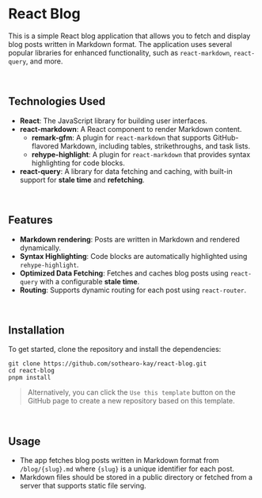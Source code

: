 # React Blog

This is a simple React blog application that allows you to fetch and display blog posts written in Markdown format. The application uses several popular libraries for enhanced functionality, such as `react-markdown`, `react-query`, and more.

<br>

## Technologies Used

- **React**: The JavaScript library for building user interfaces.
- **react-markdown**: A React component to render Markdown content.
  - **remark-gfm**: A plugin for `react-markdown` that supports GitHub-flavored Markdown, including tables, strikethroughs, and task lists.
  - **rehype-highlight**: A plugin for `react-markdown` that provides syntax highlighting for code blocks.
- **react-query**: A library for data fetching and caching, with built-in support for **stale time** and **refetching**.

<br>

## Features

- **Markdown rendering**: Posts are written in Markdown and rendered dynamically.
- **Syntax Highlighting**: Code blocks are automatically highlighted using `rehype-highlight`.
- **Optimized Data Fetching**: Fetches and caches blog posts using `react-query` with a configurable **stale time**.
- **Routing**: Supports dynamic routing for each post using `react-router`.

<br>

## Installation

To get started, clone the repository and install the dependencies:

```
git clone https://github.com/sothearo-kay/react-blog.git
cd react-blog
pnpm install
```

> Alternatively, you can click the `Use this template` button on the GitHub page to create a new repository based on this template.

<br>

## Usage

- The app fetches blog posts written in Markdown format from `/blog/{slug}.md` where `{slug}` is a unique identifier for each post.
- Markdown files should be stored in a public directory or fetched from a server that supports static file serving.
